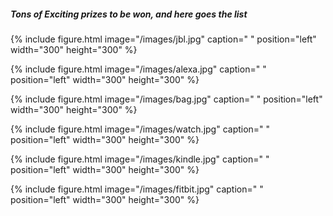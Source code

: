  
##### Tons of Exciting prizes to be won, and here goes the list 


{% include figure.html image="/images/jbl.jpg" caption=" " position="left" width="300" height="300" %}


{% include figure.html image="/images/alexa.jpg" caption=" " position="left" width="300" height="300" %}


{% include figure.html image="/images/bag.jpg" caption=" " position="left" width="300" height="300" %}


{% include figure.html image="/images/watch.jpg" caption=" " position="left" width="300" height="300" %}


{% include figure.html image="/images/kindle.jpg" caption=" " position="left" width="300" height="300" %}


{% include figure.html image="/images/fitbit.jpg" caption=" " position="left" width="300" height="300" %}
